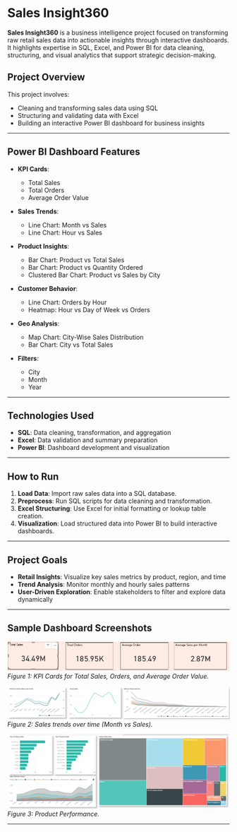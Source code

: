 # Sales Insight360

**Sales Insight360** is a business intelligence project focused on transforming raw retail sales data into actionable insights through interactive dashboards. It highlights expertise in SQL, Excel, and Power BI for data cleaning, structuring, and visual analytics that support strategic decision-making.

## Project Overview

This project involves:
- Cleaning and transforming sales data using SQL
- Structuring and validating data with Excel
- Building an interactive Power BI dashboard for business insights

---

## Power BI Dashboard Features

- **KPI Cards**:  
  - Total Sales  
  - Total Orders  
  - Average Order Value

- **Sales Trends**:  
  - Line Chart: Month vs Sales  
  - Line Chart: Hour vs Sales

- **Product Insights**:  
  - Bar Chart: Product vs Total Sales  
  - Bar Chart: Product vs Quantity Ordered  
  - Clustered Bar Chart: Product vs Sales by City

- **Customer Behavior**:  
  - Line Chart: Orders by Hour  
  - Heatmap: Hour vs Day of Week vs Orders

- **Geo Analysis**:  
  - Map Chart: City-Wise Sales Distribution  
  - Bar Chart: City vs Total Sales

- **Filters**:  
  - City  
  - Month  
  - Year

---

## Technologies Used

- **SQL**: Data cleaning, transformation, and aggregation  
- **Excel**: Data validation and summary preparation  
- **Power BI**: Dashboard development and visualization

---

## How to Run

1. **Load Data**: Import raw sales data into a SQL database.
2. **Preprocess**: Run SQL scripts for data cleaning and transformation.
3. **Excel Structuring**: Use Excel for initial formatting or lookup table creation.
4. **Visualization**: Load structured data into Power BI to build interactive dashboards.

---

## Project Goals

- **Retail Insights**: Visualize key sales metrics by product, region, and time  
- **Trend Analysis**: Monitor monthly and hourly sales patterns  
- **User-Driven Exploration**: Enable stakeholders to filter and explore data dynamically

---

## Sample Dashboard Screenshots

![KPI Cards](assets/screenshots/kpi_cards.png)  
*Figure 1: KPI Cards for Total Sales, Orders, and Average Order Value.*

![Sales Trend Line Chart](assets/screenshots/sales_trend.png)  
*Figure 2: Sales trends over time (Month vs Sales).*

![Product Performance](assets/screenshots/product_performance.png)  
*Figure 3: Product Performance.*

---

